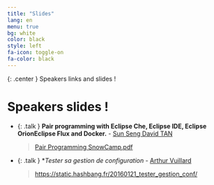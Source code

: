 ```yaml
---
title: "Slides"
lang: en
menu: true
bg: white
color: black
style: left
fa-icon: toggle-on
fa-color: black
---
```


{: .center }
    Speakers links and slides !

# Speakers slides !
* {: .talk } **Pair programming with Eclipse Che, Eclipse IDE, Eclipse OrionEclipse Flux and Docker.** - [Sun Seng David TAN](http://twitter.com/sunsengdavidtan)<br/>
    <blockquote><a href="../slides/Pair Programming SnowCamp.pdf">Pair Programming SnowCamp.pdf</a></blockquote>

* {: .talk } **Tester sa gestion de configuration* - [Arthur Vuillard](https://hashbang.fr)<br/>
    <blockquote><a href="https://static.hashbang.fr/20160121_tester_gestion_conf/#1">https://static.hashbang.fr/20160121_tester_gestion_conf/</a></blockquote>
